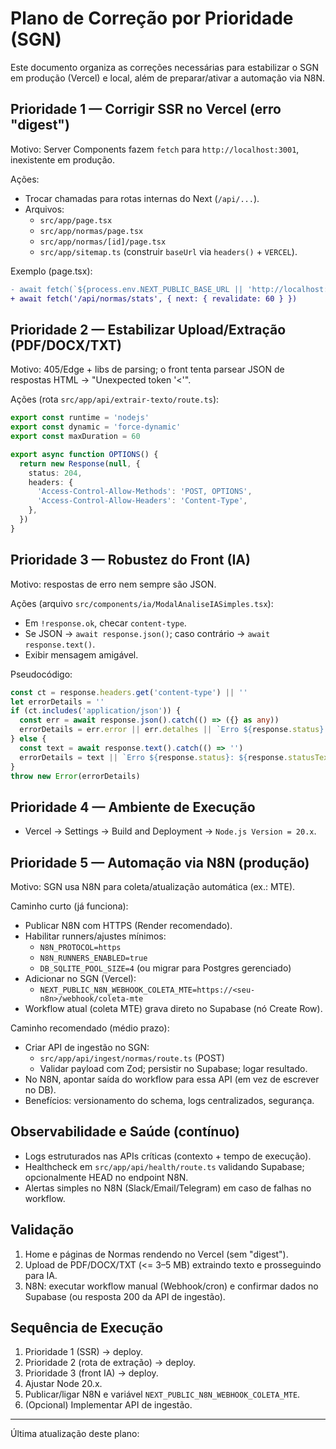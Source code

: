 # Plano de Correção por Prioridade (SGN)

Este documento organiza as correções necessárias para estabilizar o SGN em produção (Vercel) e local, além de preparar/ativar a automação via N8N.

## Prioridade 1 — Corrigir SSR no Vercel (erro "digest")
Motivo: Server Components fazem `fetch` para `http://localhost:3001`, inexistente em produção.

Ações:
- Trocar chamadas para rotas internas do Next (`/api/...`).
- Arquivos:
  - `src/app/page.tsx`
  - `src/app/normas/page.tsx`
  - `src/app/normas/[id]/page.tsx`
  - `src/app/sitemap.ts` (construir `baseUrl` via `headers()` + `VERCEL`).

Exemplo (page.tsx):
```diff
- await fetch(`${process.env.NEXT_PUBLIC_BASE_URL || 'http://localhost:3001'}/api/normas/stats`, { next: { revalidate: 60 } })
+ await fetch('/api/normas/stats', { next: { revalidate: 60 } })
```

## Prioridade 2 — Estabilizar Upload/Extração (PDF/DOCX/TXT)
Motivo: 405/Edge + libs de parsing; o front tenta parsear JSON de respostas HTML → "Unexpected token '<'".

Ações (rota `src/app/api/extrair-texto/route.ts`):
```ts
export const runtime = 'nodejs'
export const dynamic = 'force-dynamic'
export const maxDuration = 60

export async function OPTIONS() {
  return new Response(null, {
    status: 204,
    headers: {
      'Access-Control-Allow-Methods': 'POST, OPTIONS',
      'Access-Control-Allow-Headers': 'Content-Type',
    },
  })
}
```

## Prioridade 3 — Robustez do Front (IA)
Motivo: respostas de erro nem sempre são JSON.

Ações (arquivo `src/components/ia/ModalAnaliseIASimples.tsx`):
- Em `!response.ok`, checar `content-type`.
- Se JSON → `await response.json()`; caso contrário → `await response.text()`.
- Exibir mensagem amigável.

Pseudocódigo:
```ts
const ct = response.headers.get('content-type') || ''
let errorDetails = ''
if (ct.includes('application/json')) {
  const err = await response.json().catch(() => ({} as any))
  errorDetails = err.error || err.detalhes || `Erro ${response.status}: ${response.statusText}`
} else {
  const text = await response.text().catch(() => '')
  errorDetails = text || `Erro ${response.status}: ${response.statusText}`
}
throw new Error(errorDetails)
```

## Prioridade 4 — Ambiente de Execução
- Vercel → Settings → Build and Deployment → `Node.js Version = 20.x`.

## Prioridade 5 — Automação via N8N (produção)
Motivo: SGN usa N8N para coleta/atualização automática (ex.: MTE).

Caminho curto (já funciona):
- Publicar N8N com HTTPS (Render recomendado).
- Habilitar runners/ajustes mínimos:
  - `N8N_PROTOCOL=https`
  - `N8N_RUNNERS_ENABLED=true`
  - `DB_SQLITE_POOL_SIZE=4` (ou migrar para Postgres gerenciado)
- Adicionar no SGN (Vercel):
  - `NEXT_PUBLIC_N8N_WEBHOOK_COLETA_MTE=https://<seu-n8n>/webhook/coleta-mte`
- Workflow atual (coleta MTE) grava direto no Supabase (nó Create Row).

Caminho recomendado (médio prazo):
- Criar API de ingestão no SGN:
  - `src/app/api/ingest/normas/route.ts` (POST)
  - Validar payload com Zod; persistir no Supabase; logar resultado.
- No N8N, apontar saída do workflow para essa API (em vez de escrever no DB).
- Benefícios: versionamento do schema, logs centralizados, segurança.

## Observabilidade e Saúde (contínuo)
- Logs estruturados nas APIs críticas (contexto + tempo de execução).
- Healthcheck em `src/app/api/health/route.ts` validando Supabase; opcionalmente HEAD no endpoint N8N.
- Alertas simples no N8N (Slack/Email/Telegram) em caso de falhas no workflow.

## Validação
1. Home e páginas de Normas rendendo no Vercel (sem "digest").
2. Upload de PDF/DOCX/TXT (<= 3–5 MB) extraindo texto e prosseguindo para IA.
3. N8N: executar workflow manual (Webhook/cron) e confirmar dados no Supabase (ou resposta 200 da API de ingestão).

## Sequência de Execução
1. Prioridade 1 (SSR) → deploy.
2. Prioridade 2 (rota de extração) → deploy.
3. Prioridade 3 (front IA) → deploy.
4. Ajustar Node 20.x.
5. Publicar/ligar N8N e variável `NEXT_PUBLIC_N8N_WEBHOOK_COLETA_MTE`.
6. (Opcional) Implementar API de ingestão.

---
Última atualização deste plano: <!-- atualizar manualmente quando necessário -->
